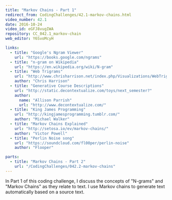 ```yaml
---
title: "Markov Chains - Part 1"
redirect_from: CodingChallenges/42.1-markov-chains.html
video_number: 42.1
date: 2016-10-24
video_id: eGFJ8vugIWA
repository: CC_042.1_markov-chain
web_editor: Y6SvoMcyH

links:
  - title: "Google's Ngram Viewer"
    url: "https://books.google.com/ngrams"
  - title: "n-gram on Wikipedia"
    url: "https://en.wikipedia.org/wiki/N-gram"
  - title: "Web Trigrams"
    url: "http://www.chrisharrison.net/index.php/Visualizations/WebTrigrams"
    author: "Chris Harrison"
  - title: "Generative Course Descriptions"
    url: "http://static.decontextualize.com/toys/next_semester?"
    author:
      name: "Allison Parrish"
      url: "http://www.decontextualize.com/"
  - title: "King James Programming"
    url: "http://kingjamesprogramming.tumblr.com/"
    author: "Michael Walker"
  - title: "Markov Chains Explained"
    url: "http://setosa.io/ev/markov-chains/"
    author: "Victor Powell"
  - title: "Perlin Noise song"
    url: "https://soundcloud.com/fl00per/perlin-noise"
    author: "Flooper"

parts:
  - title: "Markov Chains - Part 2"
    url: "/CodingChallenges/042.2-markov-chains"
---
```


In Part 1 of this coding challenge, I discuss the concepts of "N-grams" and "Markov Chains" as they relate to text. I use Markov chains to generate text automatically based on a source text.
